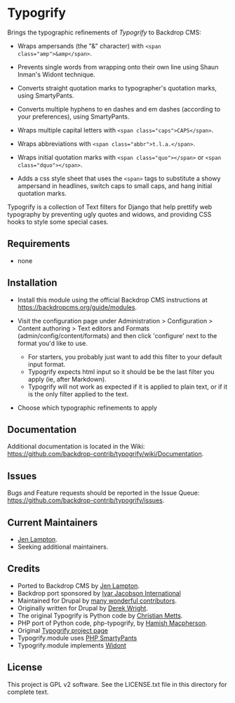 Typogrify
======================

Brings the typographic refinements of *Typogrify* to Backdrop CMS:

* Wraps ampersands (the "&" character) with `<span class="amp">&amp</span>`.

* Prevents single words from wrapping onto their own line using Shaun Inman's
  Widont technique.

* Converts straight quotation marks to typographer's quotation marks, using
  SmartyPants.

* Converts multiple hyphens to en dashes and em dashes (according to your
  preferences), using SmartyPants.

* Wraps multiple capital letters with `<span class="caps">CAPS</span>`.

* Wraps abbreviations with `<span class="abbr">t.l.a.</span>`.

* Wraps initial quotation marks with `<span class="quo"></span>` or
  `<span class="dquo"></span>`.

* Adds a css style sheet that uses the `<span>` tags to substitute a showy
  ampersand in headlines, switch caps to small caps, and hang initial quotation
  marks.

Typogrify is a collection of Text filters for Django that help prettify web
typography by preventing ugly quotes and widows, and providing CSS hooks to
style some special cases.


Requirements
------------

 * none


Installation
------------

- Install this module using the official Backdrop CMS instructions at
  https://backdropcms.org/guide/modules.

- Visit the configuration page under Administration > Configuration >
  Content authoring > Text editors and Formats (admin/config/content/formats)
  and then click 'configure' next to the format you'd like to use.
  * For starters, you probably just want to add this filter to your default
    input format.
  * Typogrify expects html input so it should be be the last filter you apply
    (ie, after Markdown).
  * Typogrify will not work as expected if it is applied to plain text, or if it
    is the only filter applied to the text.

- Choose which typographic refinements to apply


Documentation
-------------

Additional documentation is located in the Wiki:
https://github.com/backdrop-contrib/typogrify/wiki/Documentation.

Issues
------

Bugs and Feature requests should be reported in the Issue Queue:
https://github.com/backdrop-contrib/typogrify/issues.

Current Maintainers
-------------------

- [Jen Lampton](https://github.com/jenlampton).
- Seeking additional maintainers.

Credits
-------

- Ported to Backdrop CMS by [Jen Lampton](https://github.com/jenlampton).
- Backdrop port sponsored by [Ivar Jacobson International](https://www.ivarjacobson.com)
- Maintained for Drupal by [many wonderful contributors](https://www.drupal.org/node/149970/committers).
- Originally written for Drupal by [Derek Wright](https://www.drupal.org/u/dww).
- The original Typogrify is Python code by [Christian Metts](https://github.com/mintchaos).
- PHP port of Python code, php-typogrify, by [Hamish Macpherson](https://github.com/hamstu).
- Original [Typogrify project page](http://code.google.com/p/typogrify/)
- Typogrify.module uses [PHP SmartyPants](http://www.michelf.com/projects/php-smartypants/)
- Typogrify.module implements [Widont](http://www.shauninman.com/archive/2006/08/22/widont_wordpress_plugin)

License
-------

This project is GPL v2 software.
See the LICENSE.txt file in this directory for complete text.

